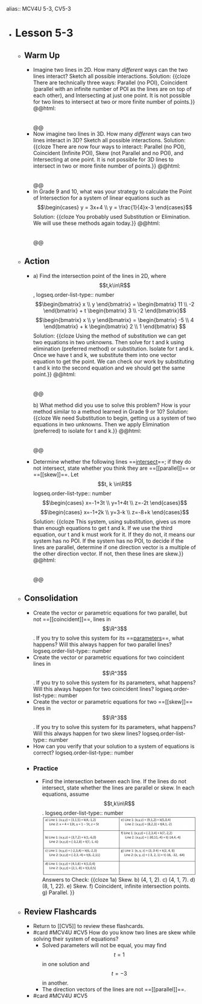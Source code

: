 alias:: MCV4U 5-3, CV5-3

- # Lesson 5-3
	- ## Warm Up
		- Imagine two lines in 2D. How many *different* ways can the two lines interact? Sketch all possible interactions.
		  Solution: {{cloze There are technically three ways:  Parallel (no POI), Coincident (parallel with an infinite number of POI as the lines are on top of each other), and Intersecting at just one point. It is not possible for two lines to intersect at two or more finite number of points.}}
		  @@html: <br><br><br>@@
		- Now imagine two lines in 3D. How many *different* ways can two lines interact in 3D? Sketch all possible interactions.
		  Solution: {{cloze There are now four ways to interact:  Parallel (no POI), Coincident (Infinite POI), Skew (not Parallel and no POI), and Intersecting at one point. It is not possible for 3D lines to intersect in two or more finite number of points.}}
		  @@html: <br><br><br>@@
		- In Grade 9 and 10, what was your strategy to calculate the Point of Intersection for a system of linear equations such as $$\begin{cases} y = 3x+4 \\ y = \frac{1}{4}x-3 \end{cases}$$ 
		  Solution: {{cloze You probably used Substitution or Elimination. We will use these methods again today.}}
		  @@html: <br><br><br>@@
	- ## Action
		- a) Find the intersection point of the lines in 2D, where $$t,k\in\R$$,
		  logseq.order-list-type:: number
		  $$\begin{bmatrix} x \\ y \end{bmatrix} = \begin{bmatrix} 11 \\ -2 \end{bmatrix} + t \begin{bmatrix} 3 \\ -2 \end{bmatrix}$$
		  $$\begin{bmatrix} x \\ y \end{bmatrix} = \begin{bmatrix} -5 \\ 4 \end{bmatrix} + k \begin{bmatrix} 2 \\ 1 \end{bmatrix} $$
		  Solution: {{cloze Using the method of substitution we can get two equations in two unknowns. Then solve for t and k using elimination (preferred method) or substitution. Isolate for t and k. Once we have t and k, we substitute them into one vector equation to get the point. We can check our work by substituting t and k into the second equation and we should get the same point.}}
		  @@html: <br><br><br>@@
		  
		  b) What method did you use to solve this problem? How is your method similar to a method learned in Grade 9 or 10?
		  Solution: {{cloze We need Substitution to begin, getting us a system of two equations in two unknowns. Then we apply Elimination (preferred) to isolate for t and k.}}
		  @@html: <br><br><br>@@
		- Determine whether the following lines ==[intersect]([[intersection]])==; if they do not intersect, state whether you think they are ==[[parallel]]== or ==[[skew]]==. Let $$t, k \in\R$$
		  logseq.order-list-type:: number
		  $$\begin{cases} x=-1+3t \\ y=1+4t \\ z=-2t \end{cases}$$
		  $$\begin{cases} x=-1+2k \\ y=3-k \\ z=-8+k \end{cases}$$
		  Solution: {{cloze This system, using substitution, gives us more than enough equations to get t and k. If we use the third equation, our t and k must work for it. If they do not, it means our system has no POI. If the system has no POI, to decide if the lines are parallel, determine if one direction vector is a multiple of the other direction vector. If not, then these lines are skew.}}
		  @@html: <br><br><br>@@
	- ## Consolidation
		- Create the vector or parametric equations for two parallel, but not ==[[coincident]]==, lines in $$\R^3$$. If you try to solve this system for its ==[parameters]([[parameter]])==, what happens? Will this always happen for two parallel lines?
		  logseq.order-list-type:: number
		- Create the vector or parametric equations for two coincident lines in $$\R^3$$. If you try to solve this system for its parameters, what happens? Will this always happen for two coincident lines?
		  logseq.order-list-type:: number
		- Create the vector or parametric equations for two ==[[skew]]== lines in $$\R^3$$. If you try to solve this system for its parameters, what happens? Will this always happen for two skew lines?
		  logseq.order-list-type:: number
		- How can you verify that your solution to a system of equations is correct?
		  logseq.order-list-type:: number
		- ### Practice
			- Find the intersection between each line. If the lines do not intersect, state whether the lines are parallel or skew. In each equations, assume $$t,k\in\R$$.
			  logseq.order-list-type:: number
			  ![image.png](../assets/image_1747790557963_0.png)
			  Answers to Check:  {{cloze 1a) Skew. b) (4, 1, 2). c) (4, 1, 7). d) (8, 1, 22). e) Skew. f) Coincident, infinite intersection points. g) Parallel. }}
	- ## Review Flashcards
		- Return to [[CV5]] to review these flashcards.
		- #card #MCV4U #CV5 How do you know two lines are skew while solving their system of equations?
			- Solved parameters will not be equal, you may find $$t=1$$ in one solution and $$t=-3$$ in another.
			- The direction vectors of the lines are not ==[[parallel]]==.
		- #card #MCV4U #CV5